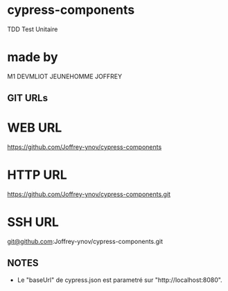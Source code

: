 # cypress-components
TDD Test Unitaire

# made by
M1 DEVMLIOT JEUNEHOMME JOFFREY

## GIT URLs
# WEB URL
https://github.com/Joffrey-ynov/cypress-components
# HTTP URL
https://github.com/Joffrey-ynov/cypress-components.git
# SSH URL
git@github.com:Joffrey-ynov/cypress-components.git



## NOTES
- Le "baseUrl" de cypress.json est parametré sur "http://localhost:8080".
